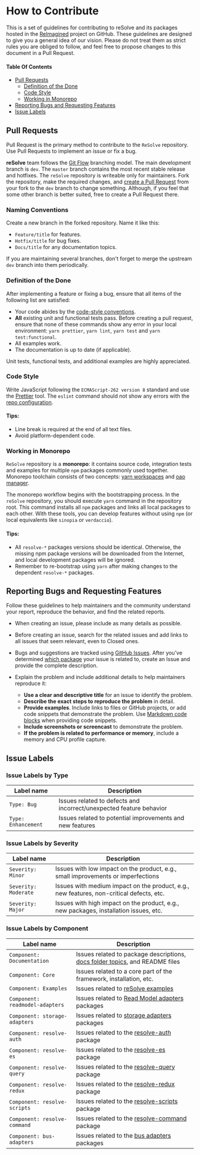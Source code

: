 # How to Contribute

This is a set of guidelines for contributing to reSolve and its packages hosted in the [ReImagined](https://github.com/reimagined) project on GitHub. These guidelines are designed to give you a general idea of our vision. Please do not treat them as strict rules you are obliged to follow, and feel free to propose changes to this document in a Pull Request.

#### Table Of Contents

* [Pull Requests](#pull-requests)
    * [Definition of the Done](#definition-of-the-done)
    * [Code Style](#code-style)
    * [Working in Monorepo](#working-in-monorepo)
* [Reporting Bugs and Requesting Features](#reporting-bugs-and-requesting-features)
* [Issue Labels](#issue-labels)

## Pull Requests

Pull Request is the primary method to contribute to the `ReSolve` repository. Use Pull Requests to implement an issue or fix a bug.

**reSolve** team follows the [Git Flow](https://datasift.github.io/gitflow/IntroducingGitFlow.html) branching model. The main development branch is `dev`. The `master` branch contains the most recent stable release and hotfixes. The `reSolve` repository is writeable only for maintainers. Fork the repository, make the required changes, and [create a Pull Request](https://github.com/reimagined/resolve/compare) from your fork to the `dev` branch to change something. Although, if you feel that some other branch is better suited, free to create a Pull Request there.

### Naming Conventions

Create a new branch in the forked repository. Name it like this:

* `Feature/title` for features.
* `Hotfix/title` for bug fixes.
* `Docs/title` for any documentation topics. 

If you are maintaining several branches, don't forget to merge the upstream `dev` branch into them periodically.

### Definition of the Done

After implementing a feature or fixing a bug, ensure that all items of the following list are satisfied:

* Your code abides by the [code-style conventions](#code-style).
* **All** existing unit and functional tests pass. Before creating a pull request, ensure that none of these commands show any error in your local environment: `yarn prettier`, `yarn lint`, `yarn test` and `yarn test:functional`.
* All examples work.
* The documentation is up to date (if applicable).

Unit tests, functional tests, and additional examples are highly appreciated.

### Code Style

Write JavaScript following the `ECMAScript-262 version 8` standard and use the [Prettier](https://github.com/prettier/prettier-eslint) tool. The `eslint` command should not show any errors with the [repo configuration](https://github.com/reimagined/resolve/blob/master/.eslintrc.js).

#### Tips:
* Line break is required at the end of all text files.
* Avoid platform-dependent code.

### Working in Monorepo

`ReSolve` repository is a **monorepo**: it contains source code, integration tests and examples for multiple `npm` packages commonly used together. Monorepo toolchain consists of two concepts: [yarn workspaces](https://yarnpkg.com/lang/en/docs/workspaces/) and [oao manager](https://www.npmjs.com/package/oao).

The monorepo workflow begins with the bootstrapping process. In the `reSolve` repository, you should execute `yarn` command in the repository root. This command installs all `npm` packages and links all local packages to each other. With these tools, you can develop features without using `npm` (or local equivalents like `sinopia` or `verdaccio`).

#### Tips:

* All `resolve-*` packages versions should be identical. Otherwise, the missing npm package versions will be downloaded from the Internet, and local development packages will be ignored. 
* Remember to re-bootstrap using `yarn` after making changes to the dependent `resolve-*` packages.

## Reporting Bugs and Requesting Features

Follow these guidelines to help maintainers and the community understand your report, reproduce the behavior, and find the related reports.

* When creating an issue, please include as many details as possible. 

* Before creating an issue, search for the related issues and add links to all issues that seem relevant, even to Closed ones.

* Bugs and suggestions are tracked using [GitHub Issues](https://guides.github.com/features/issues/). After you've determined [which package](../packages) your issue is related to, create an Issue and provide the complete description.

* Explain the problem and include additional details to help maintainers reproduce it:

    * **Use a clear and descriptive title** for an issue to identify the problem.
    * **Describe the exact steps to reproduce the problem** in detail. 
    * **Provide examples**. Include links to files or GitHub projects, or add code snippets that demonstrate the problem. Use [Markdown code blocks](https://help.github.com/articles/markdown-basics/#multiple-lines) when providing code snippets.
    * **Include screenshots or screencast** to demonstrate the problem. 
    * **If the problem is related to performance or memory**, include a memory and CPU profile capture.

## Issue Labels

### Issue Labels by Type

| Label name | Description |
| --- | --- |
| `Type: Bug` | Issues related to defects and incorrect/unexpected feature behavior |
| `Type: Enhancement` | Issues related to potential improvements and new features |

### Issue Labels by Severity

| Label name | Description |
| --- | --- |
| `Severity: Minor` | Issues with low impact on the product, e.g., small improvements or imperfections |
| `Severity: Moderate` | Issues with medium impact on the product, e.g., new features, non-critical defects, etc. |
| `Severity: Major` | Issues with high impact on the product, e.g., new packages, installation issues, etc. |

### Issue Labels by Component

| Label name | Description |
| --- | --- |
| `Component: Documentation` | Issues related to package descriptions, [docs folder topics](https://github.com/reimagined/resolve/tree/master/docs), and README files |
| `Component: Core` | Issues related to a core part of the framework, installation, etc. |
| `Component: Examples` | Issues related to [reSolve examples](https://github.com/reimagined/resolve/tree/master/examples) |
| `Component: readmodel-adapters` | Issues related to [Read Model adapters](https://github.com/reimagined/resolve/tree/master/packages/readmodel-adapters) packages |
| `Component: storage-adapters` | Issues related to [storage adapters](https://github.com/reimagined/resolve/tree/master/packages/storage-adapters) packages |
| `Component: resolve-auth` | Issues related to the [resolve-auth](https://github.com/reimagined/resolve/tree/master/packages/resolve-auth) package |
| `Component: resolve-es` | Issues related to the [resolve-es](https://github.com/reimagined/resolve/tree/master/packages/resolve-es) package |
| `Component: resolve-query` | Issues related to the [resolve-query](https://github.com/reimagined/resolve/tree/master/packages/resolve-query) package |
| `Component: resolve-redux` | Issues related to the [resolve-redux](https://github.com/reimagined/resolve/tree/master/packages/resolve-redux) package |
| `Component: resolve-scripts` | Issues related to the [resolve-scripts](https://github.com/reimagined/resolve/tree/master/packages/resolve-scripts) package |
| `Component: resolve-command` | Issues related to the [resolve-command](https://github.com/reimagined/resolve/tree/master/packages/resolve-command) package |
| `Component: bus-adapters` | Issues related to the [bus adapters](https://github.com/reimagined/resolve/tree/master/packages/bus-adapters) packages |

